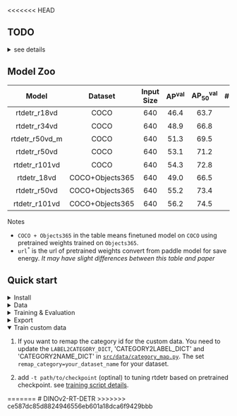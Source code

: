 <<<<<<< HEAD
## TODO
<details>
<summary> see details </summary>

- [x] Training
- [x] Evaluation
- [x] Export onnx
- [x] Upload source code
- [x] Upload weight convert from paddle, see [*links*](https://github.com/lyuwenyu/RT-DETR/issues/42)
- [x] Align training details with the [*paddle version*](../rtdetr_paddle/)
- [x] Tuning rtdetr based on [*pretrained weights*](https://github.com/lyuwenyu/RT-DETR/issues/42)

</details>


## Model Zoo

| Model | Dataset | Input Size | AP<sup>val</sup> | AP<sub>50</sub><sup>val</sup> | #Params(M) | FPS |  checkpoint |
| :---: | :---: | :---: | :---: | :---: | :---: | :---: | :---: |
rtdetr_r18vd | COCO | 640 | 46.4 | 63.7 | 20 | 217 | [url<sup>*</sup>](https://github.com/lyuwenyu/storage/releases/download/v0.1/rtdetr_r18vd_dec3_6x_coco_from_paddle.pth)
rtdetr_r34vd | COCO | 640 | 48.9 | 66.8 | 31 | 161 | [url<sup>*</sup>](https://github.com/lyuwenyu/storage/releases/download/v0.1/rtdetr_r34vd_dec4_6x_coco_from_paddle.pth)
rtdetr_r50vd_m | COCO | 640 | 51.3 | 69.5 | 36 | 145 | [url<sup>*</sup>](https://github.com/lyuwenyu/storage/releases/download/v0.1/rtdetr_r50vd_m_6x_coco_from_paddle.pth)
rtdetr_r50vd | COCO | 640 | 53.1 | 71.2| 42 | 108 | [url<sup>*</sup>](https://github.com/lyuwenyu/storage/releases/download/v0.1/rtdetr_r50vd_6x_coco_from_paddle.pth)
rtdetr_r101vd | COCO | 640 | 54.3 | 72.8 | 76 | 74 | [url<sup>*</sup>](https://github.com/lyuwenyu/storage/releases/download/v0.1/rtdetr_r101vd_6x_coco_from_paddle.pth)
rtdetr_18vd | COCO+Objects365 | 640 | 49.0 | 66.5 | 20 | 217 | [url<sup>*</sup>](https://github.com/lyuwenyu/storage/releases/download/v0.1/rtdetr_r18vd_5x_coco_objects365_from_paddle.pth)
rtdetr_r50vd | COCO+Objects365 | 640 | 55.2 | 73.4 | 42 | 108 | [url<sup>*</sup>](https://github.com/lyuwenyu/storage/releases/download/v0.1/rtdetr_r50vd_2x_coco_objects365_from_paddle.pth)
rtdetr_r101vd | COCO+Objects365 | 640 | 56.2 | 74.5 | 76 | 74 | [url<sup>*</sup>](https://github.com/lyuwenyu/storage/releases/download/v0.1/rtdetr_r101vd_2x_coco_objects365_from_paddle.pth)

Notes
- `COCO + Objects365` in the table means finetuned model on `COCO` using pretrained weights trained on `Objects365`.
- `url`<sup>`*`</sup> is the url of pretrained weights convert from paddle model for save energy. *It may have slight differences between this table and paper*
<!-- - `FPS` is evaluated on a single T4 GPU with $batch\\_size = 1$ and $tensorrt\\_fp16$ mode -->

## Quick start

<details>
<summary>Install</summary>

```bash
conda create -n rtdetr python=3.8

conda install pytorch==2.0.1 torchvision==0.15.2 torchaudio==2.0.2 pytorch-cuda=11.8 -c pytorch -c nvidia



pip install -r requirements.txt

# install motmetrics
cd src/misc/tracking_util/py-motmetrics-develop
pip install -r requirements.txt
pip install .
cd ../../../..

```

</details>


<details>
<summary>Data</summary>

- Download and extract COCO 2017 train and val images.
```
./dataset/coco
│   ├── annotations # annotation json files
│   ├── train2017   # train images
│   ├── val2017     # val images
```
<!-- - Modify config [`img_folder`, `ann_file`](configs/dataset/coco_detection.yml) -->

- Download and extract LMOT .
```
./dataset/LMOT
│   ├── annotations # annotation jsn files generated by a script
│   ├── images
|   |   |── train
|   |   |── test
|   |   |── val
|   |   |── real
```

Run the following commond to generate the annotation files for LMOT
```
python tools/misc/convert_lmot_to_coco.py
```
<!-- - Modify config [`img_folder`, `ann_file`](configs/dataset/lmot_detection.yml) -->
<!-- - Modify config [`img_folder`, `ann_file`](configs/dataset/lmot_tracking.yml) -->
</details>



<details>
<summary>Training & Evaluation</summary>

- Training on a Single GPU:

```shell
# training on single-gpu
export CUDA_VISIBLE_DEVICES=0
python tools/train.py -c configs/rtdetr/rtdetr_r50vd_6x_coco.yml
```

- Training on Multiple GPUs:

```shell
# train on multi-gpu
export CUDA_VISIBLE_DEVICES=0,1,2,3
torchrun --nproc_per_node=4 tools/train.py -c configs/rtdetr/rtdetr_r50vd_6x_coco.yml
```

- Evaluation the detection performance:

```shell
# val on multi-gpu
export CUDA_VISIBLE_DEVICES=0,1,2,3
torchrun --nproc_per_node=4 tools/train.py -c configs/rtdetr/rtdetr_r50vd_6x_coco.yml -r path/to/checkpoint --run_type eval --eval_data val

# val on single-gpu
export CUDA_VISIBLE_DEVICES=0
python tools/train.py -c configs/rtdetr/rtdetr_r50vd_6x_coco.yml -r path/to/checkpoint --run_type eval --eval_data val
```


- Evaluation the tracking performance:

```shell
# only support track on single-gpu
export CUDA_VISIBLE_DEVICES=0
python tools/train.py -c configs/rtdetr/rtdetr_r50vd_6x_coco.yml -r path/to/checkpoint --run_type track --eval_data val
```


</details>



<details>
<summary>Export</summary>

```shell
python tools/export_onnx.py -c configs/rtdetr/rtdetr_r18vd_6x_coco.yml -r path/to/checkpoint --check
```
</details>




<details open>
<summary>Train custom data</summary>

1. If you want to remap the category id for the custom data. You need to update the `LABEL2CATEGORY_DICT`, 'CATEGORY2LABEL_DICT' and 'CATEGORY2NAME_DICT' in [`src/data/category_map.py`](src/data/category_map.py). The set `remap_category=your_dataset_name` for your dataset.

2. add `-t path/to/checkpoint` (optinal) to tuning rtdetr based on pretrained checkpoint. see [training script details](./tools/README.md).
</details>
=======
# DINOv2-RT-DETR
>>>>>>> ce587dc85d8824946556eb601a18dca6f9429bbb
